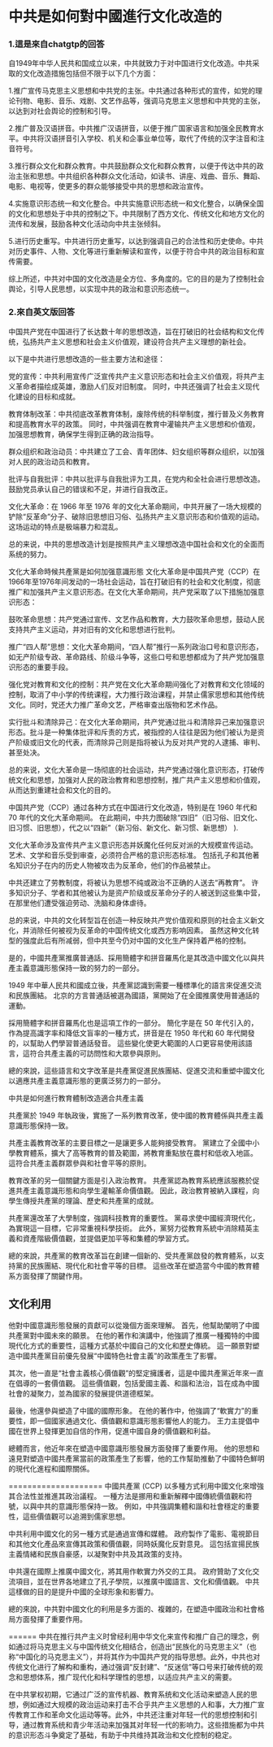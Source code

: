 # 中共是如何對中國進行文化改造的

### 1.這是來自chatgtp的回答
自1949年中华人民共和国成立以来，中共就致力于对中国进行文化改造。中共采取的文化改造措施包括但不限于以下几个方面：

1.推广宣传马克思主义思想和中共党的主张。中共通过各种形式的宣传，如党的理论刊物、电影、音乐、戏剧、文艺作品等，强调马克思主义思想和中共党的主张，以达到对社会舆论的控制和引导。

2.推广普及汉语拼音。中共推广汉语拼音，以便于推广国家语言和加强全民教育水平。中共将汉语拼音引入学校、机关和企事业单位等，取代了传统的汉字注音和注音符号。

3.推行群众文化和群众教育。中共鼓励群众文化和群众教育，以便于传达中共的政治主张和思想。中共组织各种群众文化活动，如读书、讲座、戏曲、音乐、舞蹈、电影、电视等，使更多的群众能够接受中共的思想和政治宣传。

4.实施意识形态统一和文化整合。中共实施意识形态统一和文化整合，以确保全国的文化和思想处于中共的控制之下。中共限制了西方文化、传统文化和地方文化的流传和发展，鼓励各种文化活动向中共主张倾斜。

5.进行历史重写。中共进行历史重写，以达到强调自己的合法性和历史使命。中共对历史事件、人物、文化等进行重新解读和宣传，以便于符合中共的政治目标和宣传需要。

综上所述，中共对中国的文化改造是全方位、多角度的。它的目的是为了控制社会舆论，引导人民思想，以实现中共的政治和意识形态统一。


### 2.來自英文版回答
中国共产党在中国进行了长达数十年的思想改造，旨在打破旧的社会结构和文化传统，弘扬共产主义思想和社会主义价值观，建设符合共产主义理想的新社会。

以下是中共进行思想改造的一些主要方法和途径：

党的宣传：中共利用宣传广泛宣传共产主义意识形态和社会主义价值观，将共产主义革命者描绘成英雄，激励人们反对旧制度。 同时，中共还强调了社会主义现代化建设的目标和成就。

教育体制改革：中共彻底改革教育体制，废除传统的科举制度，推行普及义务教育和提高教育水平的政策。 同时，中共强调在教育中灌输共产主义思想和价值观，加强思想教育，确保学生得到正确的政治指导。

群众组织和政治动员：中共建立了工会、青年团体、妇女组织等群众组织，以加强对人民的政治动员和教育。

批评与自我批评：中共以批评与自我批评为工具，在党内和全社会进行思想改造。 鼓励党员承认自己的错误和不足，并进行自我改正。

文化大革命：在 1966 年至 1976 年的文化大革命期间，中共开展了一场大规模的铲除“反革命”分子、破除旧思想旧习俗、弘扬共产主义意识形态和价值观的运动。 这场运动的特点是极端暴力和混乱。

总的来说，中共的思想改造计划是按照共产主义理想改造中国社会和文化的全面而系统的努力。


文化大革命時候共產黨是如何加强意識形態
文化大革命是中国共产党（CCP）在1966年至1976年间发动的一场社会运动，旨在打破旧有的社会和文化制度，彻底推广和加强共产主义意识形态。在文化大革命期间，共产党采取了以下措施加强意识形态：

鼓吹革命思想：共产党通过宣传、文艺作品和教育，大力鼓吹革命思想，鼓动人民支持共产主义运动，并对旧有的文化和思想进行批判。

推广“四人帮”思想：文化大革命期间，“四人帮”推行一系列政治口号和意识形态，如无产阶级专政、革命路线、阶级斗争等，这些口号和思想都成为了共产党加强意识形态的重要手段。

强化党对教育和文化的控制：共产党在文化大革命期间强化了对教育和文化领域的控制，取消了中小学的传统课程，大力推行政治课程，并禁止儒家思想和其他传统文化。同时，党还大力推广革命文艺，严格审查出版物和艺术作品。

实行批斗和清除异己：在文化大革命期间，共产党通过批斗和清除异己来加强意识形态。批斗是一种集体批评和斥责的方式，被指控的人往往是因为他们被认为是资产阶级或旧文化的代表，而清除异己则是指将被认为反对共产党的人逮捕、审判、甚至处决。

总的来说，文化大革命是一场彻底的社会运动，共产党通过强化意识形态，打破传统文化和思想，加强对人民的政治教育和思想控制，推广共产主义思想和价值观，从而达到重建社会和文化的目的。


中国共产党（CCP）通过各种方式在中国进行文化改造，特别是在 1960 年代和 70 年代的文化大革命期间。 在此期间，中共力图破除“四旧”（旧习俗、旧文化、旧习惯、旧思想），代之以“四新”（新习俗、新文化、新习惯、新思想） ).

文化大革命涉及宣传共产主义意识形态并妖魔化任何反对派的大规模宣传运动。 艺术、文学和音乐受到审查，必须符合严格的意识形态标准。 包括孔子和其他著名知识分子在内的历史人物被攻击为反革命，他们的作品被禁止。

中共还建立了劳教制度，将被认为思想不纯或政治不正确的人送去“再教育”。 许多知识分子、学者和其他被认为是资产阶级或反革命分子的人被送到这些集中营，在那里他们遭受强迫劳动、洗脑和身体虐待。

总的来说，中共的文化转型旨在创造一种反映共产党价值观和原则的社会主义新文化，并消除任何被视为反革命的中国传统文化或西方影响因素。 虽然这种文化转型的强度此后有所减弱，但中共至今仍对中国的文化生产保持着严格的控制。

是的，中國共產黨推廣普通話、採用簡體字和拼音羅馬化是其改造中國文化以與共產主義意識形態保持一致的努力的一部分。

1949 年中華人民共和國成立後，共產黨認識到需要一種標準化的語言來促進交流和民族團結。 北京的方言普通話被選為國語，黨開始了在全國推廣使用普通話的運動。

採用簡體字和拼音羅馬化也是這項工作的一部分。 簡化字是在 50 年代引入的，作為提高識字率和降低文盲率的一種方式，拼音是在 1950 年代和 60 年代開發的，以幫助人們學習普通話發音。 這些變化使更大範圍的人口更容易使用該語言，這符合共產主義的可訪問性和大眾參與原則。

總的來說，這些語言和文字改革是共產黨促進民族團結、促進交流和重塑中國文化以適應共產主義意識形態的更廣泛努力的一部分。

中共是如何進行教育體制改造適合共產主義

共產黨於 1949 年執政後，實施了一系列教育改革，使中國的教育體係與共產主義意識形態保持一致。

共產主義教育改革的主要目標之一是讓更多人能夠接受教育。 黨建立了全國中小學教育體系，擴大了高等教育的普及範圍，將教育重點放在農村和低收入地區。 這符合共產主義群眾參與和社會平等的原則。

教育改革的另一個關鍵方面是引入政治教育。 共產黨認為教育系統應該服務於促進共產主義意識形態和向學生灌輸革命價值觀。 因此，政治教育被納入課程，向學生傳授共產黨的理論、歷史和共產黨的成就。

共產黨還改革了大學制度，強調科技教育的重要性。 黨尋求使中國經濟現代化，為實現這一目標，它非常重視科學技術。 此外，黨努力從教育系統中消除精英主義和資產階級價值觀，並提倡更加平等和集體的學習方式。

總的來說，共產黨的教育改革旨在創建一個新的、受共產黨啟發的教育體系，以支持黨的民族團結、現代化和社會平等的目標。 這些改革在塑造當今中國的教育體系方面發揮了關鍵作用。



## 文化利用

他對中國意識形態發展的貢獻可以從幾個方面來理解。 首先，他幫助闡明了中國共產黨對中國未來的願景。 在他的著作和演講中，他強調了推廣一種獨特的中國現代化方式的重要性，這種方式基於中國自己的文化和歷史傳統。 這一願景對塑造中國共產黨目前優先發展“中國特色社會主義”的政策產生了影響。

其次，他一直是“社會主義核心價值觀”的堅定擁護者，這是中國共產黨近年來一直在倡導的一套價值觀。 這些價值觀，包括愛國主義、和諧和法治，旨在成為中國社會的凝聚力，並為國家的發展提供道德框架。

最後，他還參與塑造了中國的國際形象。 在他的著作中，他強調了“軟實力”的重要性，即一個國家通過文化、價值觀和意識形態影響他人的能力。 王力主提倡中國在世界上發揮更加自信的作用，促進中國自身的價值觀和利益。

總體而言，他近年來在塑造中國意識形態發展方面發揮了重要作用。 他的思想和遠見對塑造中國共產黨當前的政策產生了影響，他的工作幫助推動了中國特色鮮明的現代化進程和國際關係。


====================
中國共產黨 (CCP) 以多種方式利用中國文化來增強其合法性並推進其政治議程。 一種方法是挪用和重新解釋中國傳統價值觀和符號，以與中共的意識形態保持一致。 例如，中共強調集體和諧和社會穩定的重要性，這些價值觀可以追溯到儒家思想。

中共利用中國文化的另一種方式是通過宣傳和媒體。 政府製作了電影、電視節目和其他文化產品來宣傳其政策和價值觀，同時妖魔化反對意見。 這包括宣揚民族主義情緒和民族自豪感，以凝聚對中共及其政策的支持。

中共還在國際上推廣中國文化，將其用作軟實力外交的工具。 政府贊助了文化交流項目，並在世界各地建立了孔子學院，以推廣中國語言、文化和價值觀。 中共這樣做的目的是提升中國的全球形象和影響力。

總的來說，中共對中國文化的利用是多方面的、複雜的，在塑造中國政治和社會格局方面發揮了重要作用。

======
中共在推行共产主义时曾经利用中华文化来宣传和推广自己的理念，例如通过将马克思主义与中国传统文化相结合，创造出“民族化的马克思主义”（也称“中国化的马克思主义”），并将其作为中国共产党的指导思想。此外，中共也对传统文化进行了解构和重构，通过强调“反封建”、“反迷信”等口号来打破传统的观念和思想体系，推广现代化和科学理性的思想，以适应共产主义的需要。

在中共掌权初期，它通过广泛的宣传机器、教育系统和文化活动来塑造人民的思想，例如通过大规模的政治运动来打击不合乎共产主义思想的人和事，大力推广宣传教育工作和革命文化运动等等。此外，中共还注重对年轻一代的思想控制和引导，通过教育系统和青少年活动来加强其对年轻一代的影响力。这些措施都为中共的意识形态斗争奠定了基础，有助于中共维持其政治和文化控制的稳定。

